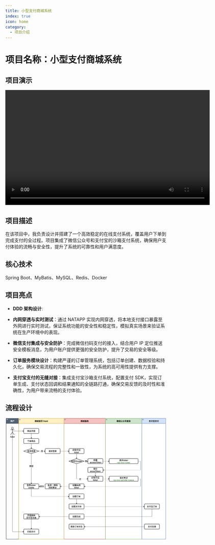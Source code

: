 ```yaml
---
title: 小型支付商城系统
index: true
icon: home
category:
  - 项目介绍
---
```


# 项目名称：小型支付商城系统

## 项目演示

<video src="/assets/video/small演示.mp4" controls="controls" width="640" height="360"></video>

## 项目描述

在该项目中，我负责设计并搭建了一个高效稳定的在线支付系统，覆盖用户下单到完成支付的全过程。项目集成了微信公众号和支付宝的沙箱支付系统，确保用户支付体验的流畅与安全性，提升了系统的可靠性和用户满意度。

## 核心技术

Spring Boot、MyBatis、MySQL、Redis、Docker

## 项目亮点

- **DDD 架构设计**:

- **内网穿透与实时测试**：通过 NATAPP 实现内网穿透，将本地支付接口暴露至外网进行实时测试，保证系统功能的安全性和稳定性，模拟真实场景来验证系统在生产环境中的表现。
- **微信支付集成与安全防护**：完成微信扫码支付的接入，结合用户 IP 定位推送安全模板消息，为用户账户提供更强的安全防护，提升了交易的安全等级。
- **订单服务模块设计**：构建严谨的订单管理系统，包括订单创建、数据校验和持久化，确保交易流程的完整性和一致性，为系统的高可用性提供有力支撑。
- **支付宝支付的无缝对接**：集成支付宝沙箱支付系统，配置支付 SDK，实现订单生成、支付状态回调和结果通知的全链路打通，确保交易反馈的及时性和准确性，为用户带来流畅的支付体验。

## 流程设计

![流程图](/assets/images/小型支付商城流程图.png)
